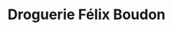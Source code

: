 ---
title: "Droguerie Félix Boudon"
url: /cambo-les-bains/droguerie-felix-boudon/
shop: matériel informatique
---